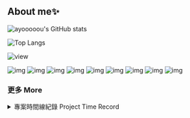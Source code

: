 ## About me✨

<!--
**ayooooou/ayooooou** is a ✨ _special_ ✨ repository because its `README.md` (this file) appears on your GitHub profile.
-->
<!--use https://github.com/antonkomarev/github-profile-views-counter -->
<!--use https://github.com/anuraghazra/github-readme-stats -->
<!--use https://github.com/alexandresanlim/Badges4-README.md-Profile?tab=readme-ov-file -->

![ayooooou's GitHub stats](https://github-readme-stats.vercel.app/api?username=ayooooou&show_icons=true&theme=dark&locale=zh-tw)

![Top Langs](https://github-readme-stats.vercel.app/api/top-langs/?username=ayooooou&hide_progress=true&theme=dark&locale=zh-tw&hide=Jupyter%20Notebook)

![view](https://komarev.com/ghpvc/?username=ayooooou&color=green&style=for-the-badge&abbreviated=true&label=PROFILE+VIEWS)

![img](https://img.shields.io/badge/Python-FFD43B?style=for-the-badge&logo=python&logoColor=blue)
![img](https://img.shields.io/badge/C%2B%2B-00599C?style=for-the-badge&logo=c%2B%2B&logoColor=white)
![img](https://img.shields.io/badge/HTML5-E34F26?style=for-the-badge&logo=html5&logoColor=white)
![img](https://img.shields.io/badge/JavaScript-323330?style=for-the-badge&logo=javascript&logoColor=F7DF1E)
![img](https://img.shields.io/badge/CSS3-1572B6?style=for-the-badge&logo=css3&logoColor=white)
![img](https://img.shields.io/badge/Flask-000000?style=for-the-badge&logo=flask&logoColor=white)
![img](https://img.shields.io/badge/MongoDB-4EA94B?style=for-the-badge&logo=mongodb&logoColor=white)
![img](https://img.shields.io/badge/Figma-F24E1E?style=for-the-badge&logo=figma&logoColor=white)
![img](https://img.shields.io/badge/Codecademy-FFF0E5?style=for-the-badge&logo=codecademy&logoColor=303347)

### 更多 More

<details>

<summary> 專案時間線紀錄 Project Time Record </summary>

  <details>

  <summary> 2024 高一 </summary>

- #### 1 月 AI放課
  ![Readme Card](https://github-readme-stats.vercel.app/api/pin/?username=ayooooou&repo=AI_After-school-class&theme=dark)
- #### 5 月 網管培訓
  ![Readme Card](https://github-readme-stats.vercel.app/api/pin/?username=ayooooou&repo=Login-Flask-Mongodb&theme=dark)
- #### 6 月 Flask放課成發 & C++語法練習
  ![Readme Card](https://github-readme-stats.vercel.app/api/pin/?username=ayooooou&repo=CITHUB&theme=dark)
  ![Readme Card](https://github-readme-stats.vercel.app/api/pin/?username=ayooooou&repo=SproutOJ&theme=dark)
- #### 7 月 IZCC暑訓活動-捷運大富翁
  ![Readme Card](https://github-readme-stats.vercel.app/api/pin/?username=lucasw0908&repo=izcc2024MRT&theme=dark)
- #### 8 月 社團分配工作機器人
  ![Readme Card](https://github-readme-stats.vercel.app/api/pin/?username=ayooooou&repo=choice-discord.py&theme=dark)
</details>
</details>
